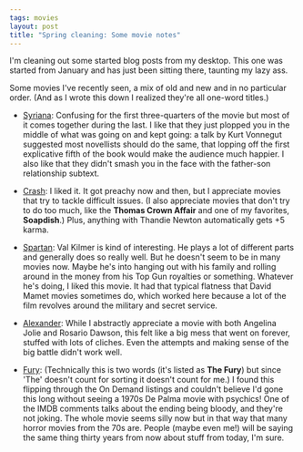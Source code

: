```yaml
---
tags: movies
layout: post
title: "Spring cleaning: Some movie notes"
---
```




<p>I'm cleaning out some started blog posts from my desktop. This one was started from January and has just been sitting there, taunting my lazy ass.</p>

<p>Some movies I've recently seen, a mix of old and new and in no
particular order. (And as I wrote this down I realized they're all
one-word titles.)</p>

<p><ul>

<p>  <li><a href="http://imdb.com/title/tt0365737/">Syriana</a>:
Confusing for the first three-quarters of the movie but most of it
comes together during the last. I like that they just plopped you in
the middle of what was going on and kept going: a talk by Kurt
Vonnegut suggested most novellists should do the same, that lopping
off the first explicative fifth of the book would make the audience
much happier. I also like that they didn't smash you in the face with
the father-son relationship subtext.</li>

<p>  <li><a href="http://imdb.com/title/tt0375679/">Crash</a>:  I liked it. It got preachy now and then, but I appreciate movies that try to tackle difficult issues. (I also appreciate movies that don't try to do too much, like the <b>Thomas Crown Affair</b> and one of my favorites, <b>Soapdish</b>.) Plus, anything with Thandie Newton automatically gets +5 karma.</li>

<p>  <li><a href="http://imdb.com/title/tt0360009/">Spartan</a>: Val Kilmer is kind of interesting. He plays a lot of different parts and generally does so really well. But he doesn't seem to be in many movies now. Maybe he's into hanging out with his family and rolling around in the money from his Top Gun royalties or something. Whatever he's doing, I liked this movie. It had that typical flatness that David Mamet movies sometimes do, which worked here because a lot of the film revolves around the military and secret service. </li>

<p>  <li><a href="http://imdb.com/title/tt0346491/">Alexander</a>: While
I abstractly appreciate a movie with both Angelina Jolie and Rosario
Dawson, this felt like a big mess that went on forever, stuffed with
lots of cliches. Even the attempts and making sense of the big battle
didn't work well.</li>

<p>  <li><a href="http://imdb.com/title/tt0077588/">Fury</a>:
(Technically this is two words (it's listed as <b>The Fury</b>) but
since 'The' doesn't count for sorting it doesn't count for me.) I
found this flipping through the On Demand listings and couldn't
believe I'd gone this long without seeing a 1970s De Palma movie with
psychics! One of the IMDB comments talks about the ending being bloody, and they're not joking. The whole movie seems silly now but in that way that many horror movies from the 70s are. People (maybe even me!) will be saying the same thing thirty years from now about stuff from today, I'm sure.
</li>
</ul>



